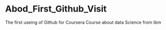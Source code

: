 # Abod_First_Github_Visit
The first useing of Github for Coursera Course about data Science from Ibm
